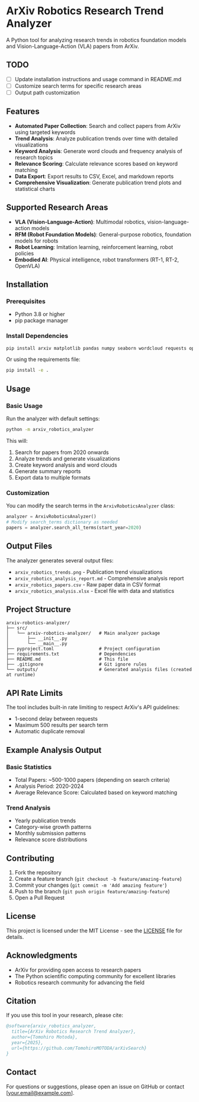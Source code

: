 # ArXiv Robotics Research Trend Analyzer

A Python tool for analyzing research trends in robotics foundation models and Vision-Language-Action (VLA) papers from ArXiv.

## TODO
- [ ] Update installation instructions and usage command in README.md
- [ ] Customize search terms for specific research areas
- [ ] Output path customization

## Features

- **Automated Paper Collection**: Search and collect papers from ArXiv using targeted keywords
- **Trend Analysis**: Analyze publication trends over time with detailed visualizations
- **Keyword Analysis**: Generate word clouds and frequency analysis of research topics
- **Relevance Scoring**: Calculate relevance scores based on keyword matching
- **Data Export**: Export results to CSV, Excel, and markdown reports
- **Comprehensive Visualization**: Generate publication trend plots and statistical charts

## Supported Research Areas

- **VLA (Vision-Language-Action)**: Multimodal robotics, vision-language-action models
- **RFM (Robot Foundation Models)**: General-purpose robotics, foundation models for robots
- **Robot Learning**: Imitation learning, reinforcement learning, robot policies
- **Embodied AI**: Physical intelligence, robot transformers (RT-1, RT-2, OpenVLA)

## Installation

### Prerequisites

- Python 3.8 or higher
- pip package manager

### Install Dependencies

```bash
pip install arxiv matplotlib pandas numpy seaborn wordcloud requests openpyxl xlsxwriter
```

Or using the requirements file:

```bash
pip install -e .
```

## Usage

### Basic Usage

Run the analyzer with default settings:

```bash
python -m arxiv_robotics_analyzer
```

This will:
1. Search for papers from 2020 onwards
2. Analyze trends and generate visualizations
3. Create keyword analysis and word clouds
4. Generate summary reports
5. Export data to multiple formats

### Customization

You can modify the search terms in the `ArxivRoboticsAnalyzer` class:

```python
analyzer = ArxivRoboticsAnalyzer()
# Modify search_terms dictionary as needed
papers = analyzer.search_all_terms(start_year=2020)
```

## Output Files

The analyzer generates several output files:

- `arxiv_robotics_trends.png` - Publication trend visualizations
- `arxiv_robotics_analysis_report.md` - Comprehensive analysis report
- `arxiv_robotics_papers.csv` - Raw paper data in CSV format
- `arxiv_robotics_analysis.xlsx` - Excel file with data and statistics

## Project Structure

```
arxiv-robotics-analyzer/
├── src/
│   └── arxiv-robotics-analyzer/   # Main analyzer package
│       ├── __init__.py
│       └── __main__.py
├── pyproject.toml                 # Project configuration
├── requirements.txt               # Dependencies
├── README.md                      # This file
├── .gitignore                     # Git ignore rules
└── outputs/                       # Generated analysis files (created at runtime)
```

## API Rate Limits

The tool includes built-in rate limiting to respect ArXiv's API guidelines:
- 1-second delay between requests
- Maximum 500 results per search term
- Automatic duplicate removal

## Example Analysis Output

### Basic Statistics
- Total Papers: ~500-1000 papers (depending on search criteria)
- Analysis Period: 2020-2024
- Average Relevance Score: Calculated based on keyword matching

### Trend Analysis
- Yearly publication trends
- Category-wise growth patterns
- Monthly submission patterns
- Relevance score distributions

## Contributing

1. Fork the repository
2. Create a feature branch (`git checkout -b feature/amazing-feature`)
3. Commit your changes (`git commit -m 'Add amazing feature'`)
4. Push to the branch (`git push origin feature/amazing-feature`)
5. Open a Pull Request

## License

This project is licensed under the MIT License - see the [LICENSE](LICENSE) file for details.

## Acknowledgments

- ArXiv for providing open access to research papers
- The Python scientific computing community for excellent libraries
- Robotics research community for advancing the field

## Citation

If you use this tool in your research, please cite:

```bibtex
@software{arxiv_robotics_analyzer,
  title={ArXiv Robotics Research Trend Analyzer},
  author={Tomohiro Motoda},
  year={2025},
  url={https://github.com/TomohiroMOTODA/arXivSearch}
}
```

## Contact

For questions or suggestions, please open an issue on GitHub or contact [your.email@example.com].
